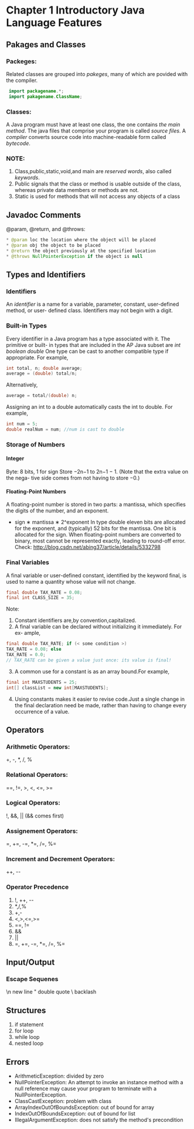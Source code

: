 
# Chapter 1 Introductory Java Language Features
## Pakages and Classes
### Packeges:
Related classes are grouped into *pakeges*, many of which are povided with the compiler.
```Java
 import packagename.*;
 import pakagename.ClassName;
```
### Classes:
A Java program must have at least one class, the one contains *the main method*.
The java files that comprise your program is called *source files*.
A *compiler* converts source code into machine-readable form called *bytecode*.

### NOTE:
1. Class,public,static,void,and main are *reserved words*, also called *keywords*.
2. Public signals that the class or method is usable outside of the class, whereas private data members or methods are not.
3. Static is used for methods that will not access any objects of a class

## Javadoc Comments
@param, @return, and @throws:
```Java
* @param loc the location where the object will be placed
* @param obj the object to be placed
* @return the object previously at the specified location
* @throws NullPointerException if the object is null
```
## Types and Identifiers
### Identifiers
An *identifier* is a name for a variable, parameter, constant, user-defined method, or user- defined class.
Identifiers may not begin with a digit.

### Built-in Types
Every identifier in a Java program has a type associated with it. The primitive or built- in types that are included in the AP Java subset are
*int* *boolean* *double*
One type can be cast to another compatible type if appropriate. For example,
```Java
int total, n; double average;
average = (double) total/n;
```
Alternatively,
```Java
average = total/(double) n;
```
Assigning an int to a double automatically casts the int to double. For example,
```Java
int num = 5;
double realNum = num; //num is cast to double
```
### Storage of Numbers
#### Integer
Byte: 8 bits, 1 for sign
Store −2n−1 to 2n−1 − 1. (Note that the extra value on the nega- tive side comes from not having to store −0.)
#### Floating-Point Numbers
A floating-point number is stored in two parts: a mantissa, which specifies the digits of the number, and an exponent.
* sign ∗ mantissa ∗ 2^exponent
In type double eleven bits are allocated for the exponent, and (typically) 52 bits for the mantissa. One bit is allocated for the sign.
When floating-point numbers are converted to binary, most cannot be represented exactly, leading to round-off error.
Check:  http://blog.csdn.net/abing37/article/details/5332798

### Final Variables
A final variable or user-defined constant, identified by the keyword final, is used to name a quantity whose value will not change.
```Java
final double TAX_RATE = 0.08;
final int CLASS_SIZE = 35;
```
Note:
1. Constant identifiers are,by convention,capitalized.
2. A final variable can be declared without initializing it immediately. For ex-
ample,
```Java
final double TAX_RATE; if (< some condition >)
TAX_RATE = 0.08; else
TAX_RATE = 0.0;
// TAX_RATE can be given a value just once: its value is final!
```
3. A common use for a constant is as an array bound.For example,
```Java
final int MAXSTUDENTS = 25;
int[] classList = new int[MAXSTUDENTS];
```
4. Using constants makes it easier to revise code.Just a single change in the final declaration need be made, rather than having to change every occurrence of a value.

## Operators
### Arithmetic Operators:
+, -, *, /, %
### Relational Operators:
==, !=, >, <, <=, >=
### Logical Operators:
!, &&, || (&& comes first)
### Assignement Operators:
=, +=, -=, *=, /=, %=
### Increment and Decrement Operators:
++, --
### Operator Precedence
1) !, ++, --
2) *,/,%
3) +,-
4) <,>,<=,>=
5) ==, !=
6) &&
7) ||
8) =, +=, -=, *=, /=, %=

## Input/Output
### Escape Sequenes
\n new line
\" double quote
\\ backlash

## Structures
1) if statement
2) for loop
3) while loop
4) nested loop

## Errors
* ArithmeticException: divided by zero
* NullPointerException: An attempt to invoke an instance method with a null reference may cause your program to terminate with a NullPointerException.
* ClassCastException: problem with class
* ArrayIndexOutOfBoundsException: out of bound for array
* IndexOutOfBoundsException: out of bound for list
* IllegalArgumentException: does not satisfy the method's precondition






















